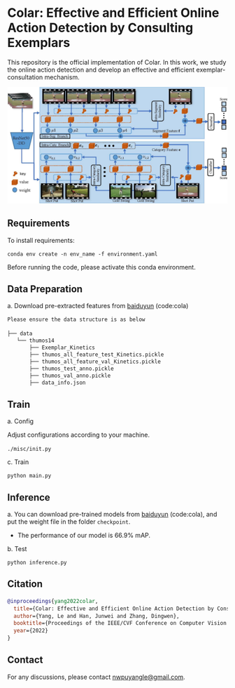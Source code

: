 # Colar: Effective and Efficient Online Action Detection by Consulting Exemplars

This repository is the official implementation of Colar. In this work, we study the online action detection and develop an effective and efficient exemplar-consultation mechanism.

![Illustrating the architecture of the proposed I2Sim](framework.jpg)


## Requirements

To install requirements:

```setup
conda env create -n env_name -f environment.yaml
```

Before running the code, please activate this conda environment.
## Data Preparation

a. Download pre-extracted features from [baiduyun](https://pan.baidu.com/s/1U6G4h9JsSUXRUl7I79jEDg) (code:cola)

~~~~
Please ensure the data structure is as below

├── data
   └── thumos14
       ├── Exemplar_Kinetics
       ├── thumos_all_feature_test_Kinetics.pickle
       ├── thumos_all_feature_val_Kinetics.pickle
       ├── thumos_test_anno.pickle
       ├── thumos_val_anno.pickle
       ├── data_info.json
~~~~

## Train 

a. Config

Adjust configurations according to your machine.

`./misc/init.py`

c. Train

```train
python main.py
```
## Inference

a. You can download pre-trained models from [baiduyun](https://pan.baidu.com/s/1U6G4h9JsSUXRUl7I79jEDg) (code:cola), and put the weight file in the folder `checkpoint`.

- The performance of our model is 66.9% mAP.

b. Test

```eval
python inference.py
```


## Citation

```BibTeX
@inproceedings{yang2022colar,
  title={Colar: Effective and Efficient Online Action Detection by Consulting Exemplars},
  author={Yang, Le and Han, Junwei and Zhang, Dingwen},
  booktitle={Proceedings of the IEEE/CVF Conference on Computer Vision and Pattern Recognition},
  year={2022}
}
```

## Contact
For any discussions, please contact [nwpuyangle@gmail.com](mailto:nwpuyangle@gmail.com).
